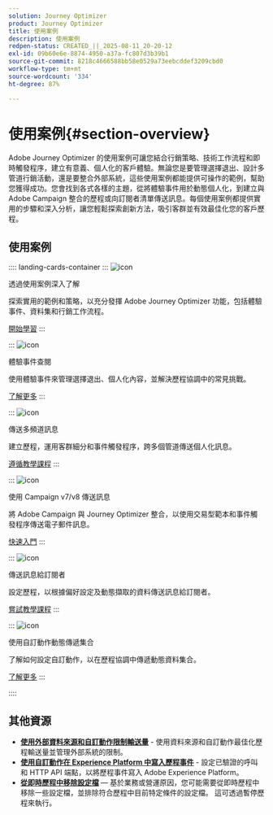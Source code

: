 ```yaml
---
solution: Journey Optimizer
product: Journey Optimizer
title: 使用案例
description: 使用案例
redpen-status: CREATED_||_2025-08-11_20-20-12
exl-id: 09b60e6e-8874-4950-a37a-fc807d3b39b1
source-git-commit: 8218c4666588bb58e0529a73eebcddef3209cbd0
workflow-type: tm+mt
source-wordcount: '334'
ht-degree: 87%

---
```


# 使用案例{#section-overview}

Adobe Journey Optimizer 的使用案例可讓您結合行銷策略、技術工作流程和即時觸發程序，建立有意義、個人化的客戶體驗。無論您是要管理選擇退出、設計多管道行銷活動，還是要整合外部系統，這些使用案例都能提供可操作的範例，幫助您獲得成功。您會找到各式各樣的主題，從將體驗事件用於動態個人化，到建立與 Adobe Campaign 整合的歷程或向訂閱者清單傳送訊息。每個使用案例都提供實用的步驟和深入分析，讓您輕鬆探索創新方法，吸引客群並有效最佳化您的客戶歷程。

## 使用案例

:::: landing-cards-container
:::
![icon](https://cdn.experienceleague.adobe.com/icons/book.svg)

透過使用案例深入了解

探索實用的範例和策略，以充分發揮 Adobe Journey Optimizer 功能，包括體驗事件、資料集和行銷工作流程。

[開始學習](../using/building-journeys/jo-use-cases.md)
:::

:::
![icon](https://cdn.experienceleague.adobe.com/icons/list-check.svg)

體驗事件查閱

使用體驗事件來管理選擇退出、個人化內容，並解決歷程協調中的常見挑戰。

[了解更多](../using/building-journeys/exp-event-lookup.md)
:::

:::
![icon](https://cdn.experienceleague.adobe.com/icons/circle-play.svg)

傳送多頻道訊息

建立歷程，運用客群細分和事件觸發程序，跨多個管道傳送個人化訊息。

[遵循教學課程](../using/building-journeys/journeys-uc.md)
:::

:::
![icon](https://cdn.experienceleague.adobe.com/icons/puzzle-piece.svg)

使用 Campaign v7/v8 傳送訊息

將 Adobe Campaign 與 Journey Optimizer 整合，以使用交易型範本和事件觸發程序傳送電子郵件訊息。

[快速入門](../using/building-journeys/ajo-ac.md)
:::

:::
![icon](https://cdn.experienceleague.adobe.com/icons/list-check.svg)

傳送訊息給訂閱者

設定歷程，以根據偏好設定及動態擷取的資料傳送訊息給訂閱者。

[嘗試教學課程](../using/building-journeys/message-to-subscribers-uc.md)
:::

:::
![icon](https://cdn.experienceleague.adobe.com/icons/code-branch.svg)

使用自訂動作動態傳遞集合

了解如何設定自訂動作，以在歷程協調中傳遞動態資料集合。

[了解更多](../using/building-journeys/collections.md)
:::

::::


## 其他資源

- **[使用外部資料來源和自訂動作限制輸送量](../using/building-journeys/limit-throughput.md)** - 使用資料來源和自訂動作最佳化歷程輸送量並管理外部系統的限制。
- **[使用自訂動作在 Experience Platform 中寫入歷程事件](../using/building-journeys/custom-action-aep.md)** - 設定已驗證的呼叫和 HTTP API 端點，以將歷程事件寫入 Adobe Experience Platform。
- **[從即時歷程中移除設定檔](../using/building-journeys/journey-pause.md#apply-an-exit-criteria-in-a-paused-journey)** — 基於業務或營運原因，您可能需要從即時歷程中移除一些設定檔，並排除符合歷程中目前特定條件的設定檔。 這可透過暫停歷程來執行。

